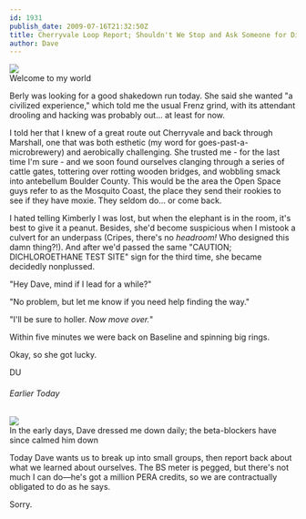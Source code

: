 ```yaml
---
id: 1931
publish_date: 2009-07-16T21:32:50Z
title: Cherryvale Loop Report; Shouldn't We Stop and Ask Someone for Directions?
author: Dave
---
```

![](http://www.flagstafffrenzy.org/wp-content/uploads/2009/07/launch.jpg)  
Welcome to my world

Berly was looking for a good shakedown run today. She said she wanted "a civilized experience," which told me the usual Frenz grind, with its attendant drooling and hacking was probably out... at least for now.

I told her that I knew of a great route out Cherryvale and back through Marshall, one that was both esthetic (my word for goes-past-a-microbrewery) and aerobically challenging. She trusted me - for the last time I'm sure - and we soon found ourselves clanging through a series of cattle gates, tottering over rotting wooden bridges, and wobbling smack into antebellum Boulder County. This would be the area the Open Space guys refer to as the Mosquito Coast, the place they send their rookies to see if they have moxie. They seldom do... or come back.

I hated telling Kimberly I was lost, but when the elephant is in the room, it's best to give it a peanut. Besides, she'd become suspicious when I mistook a culvert for an underpass (Cripes, there's no _headroom!_ Who designed this damn thing?!). And after we'd passed the same "CAUTION; DICHLOROETHANE TEST SITE" sign for the third time, she became decidedly nonplussed.

"Hey Dave, mind if I lead for a while?"

"No problem, but let me know if you need help finding the way."

"I'll be sure to holler. _Now move over._"

Within five minutes we were back on Baseline and spinning big rings.

Okay, so she got lucky.

DU

###### Earlier Today

![](http://www.flagstafffrenzy.org/wp-content/uploads/2009/07/full-metal-jacket-ermey.jpg)  
In the early days, Dave dressed me down daily; the beta-blockers have since calmed him down

Today Dave wants us to break up into small groups, then report back about what we learned about ourselves. The BS meter is pegged, but there's not much I can do—he's got a million PERA credits, so we are contractually obligated to do as he says.

Sorry.